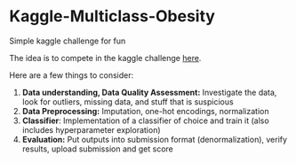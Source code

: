 # Kaggle-Multiclass-Obesity
Simple kaggle challenge for fun


The idea is to compete in the kaggle challenge [here](https://www.kaggle.com/competitions/playground-series-s4e2/overview).

Here are a few things to consider:

1. **Data understanding, Data Quality Assessment:** Investigate the data, look for outliers, missing data, and stuff that is suspicious
2. **Data Preprocessing:** Imputation, one-hot encodings, normalization
3. **Classifier**: Implementation of a classifier of choice and train it (also includes hyperparameter exploration)
4. **Evaluation:** Put outputs into submission format (denormalization), verify results, upload submission and get score
